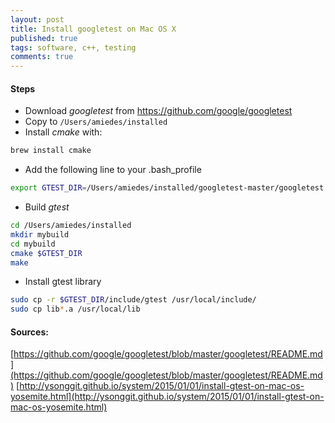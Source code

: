 ```yaml
---
layout: post
title: Install googletest on Mac OS X
published: true
tags: software, c++, testing
comments: true
---
```


#### Steps

* Download *googletest* from https://github.com/google/googletest
* Copy to `/Users/amiedes/installed`
* Install *cmake* with:

```bash
brew install cmake
```

* Add the following line to your .bash_profile

```bash
export GTEST_DIR=/Users/amiedes/installed/googletest-master/googletest
```

* Build *gtest*

```bash
cd /Users/amiedes/installed
mkdir mybuild
cd mybuild
cmake $GTEST_DIR
make
```

* Install gtest library

```bash
sudo cp -r $GTEST_DIR/include/gtest /usr/local/include/
sudo cp lib*.a /usr/local/lib
```

#### Sources:

[https://github.com/google/googletest/blob/master/googletest/README.md](https://github.com/google/googletest/blob/master/googletest/README.md)
[http://ysonggit.github.io/system/2015/01/01/install-gtest-on-mac-os-yosemite.html](http://ysonggit.github.io/system/2015/01/01/install-gtest-on-mac-os-yosemite.html)
